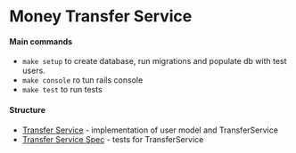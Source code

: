 # Money Transfer Service

#### Main commands
- ```make setup``` to create database, run migrations and populate db with test users.
- ```make console``` ro tun rails console
- ```make test``` to run tests

#### Structure
- [Transfer Service](https://github.com/Uladzislau97/money-transfer-service/blob/master/app/models/user.rb) - implementation of user model and TransferService
- [Transfer Service Spec](https://github.com/Uladzislau97/money-transfer-service/blob/master/spec/services/transfer_service_spec.rb) - tests for TransferService
